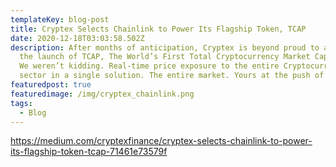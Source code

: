 ```yaml
---
templateKey: blog-post
title: Cryptex Selects Chainlink to Power Its Flagship Token, TCAP
date: 2020-12-18T03:03:58.502Z
description: After months of anticipation, Cryptex is beyond proud to announce
  the launch of TCAP, The World’s First Total Cryptocurrency Market Cap Token.
  We weren’t kidding. Real-time price exposure to the entire Cryptocurrency
  sector in a single solution. The entire market. Yours at the push of a button.
featuredpost: true
featuredimage: /img/cryptex_chainlink.png
tags:
  - Blog
---
```

https://medium.com/cryptexfinance/cryptex-selects-chainlink-to-power-its-flagship-token-tcap-71461e73579f